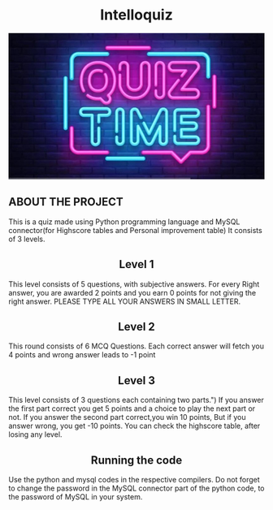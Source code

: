 <h1 align="center">Intelloquiz
</h1>

![](pic.jpeg)<br>

<h2><b>ABOUT THE PROJECT</b></h3>

This is a quiz made using Python programming language and MySQL connector(for Highscore tables and Personal improvement table)
It consists of 3 levels.

<h2 align="center">Level 1
</h2>
 This level consists of 5 questions, with subjective answers.
 For every Right answer, you are awarded 2 points and you earn 0 points for not giving the right answer. 
 PLEASE TYPE ALL YOUR ANSWERS IN SMALL LETTER.
 
 <h2 align="center">Level 2
</h2>
This round consists of 6 MCQ Questions.
        Each correct answer will fetch you 4 points and wrong answer leads to -1 point
        
  <h2 align="center">Level 3
</h2>
This level consists of 3 questions each containing two parts.")
 If you answer the first part correct you get 5 points and a choice to play the next part or not.
 If you answer the second part correct,you win 10 points, But if you answer wrong, you get -10 points.
 You can check the highscore table, after losing any level.
 
 <h2 align="center">Running the code
</h2>
Use the python and mysql codes in the respective compilers. Do not forget to change the password in the MySQL connector part of the python code, to the password of MySQL in your system.


 
 
 
 
 
